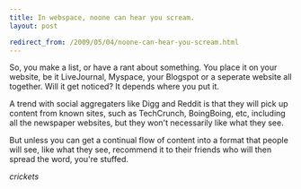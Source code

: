 ```yaml
---
title: In webspace, noone can hear you scream.
layout: post

redirect_from: /2009/05/04/noone-can-hear-you-scream.html
---
```


So, you make a list, or have a rant about something. You place it on your website, be it LiveJournal, Myspace, your Blogspot or a seperate website all together. Will it get noticed? It depends where you put it.

A trend with social aggregaters like Digg and Reddit is that they will pick up content from known sites, such as TechCrunch, BoingBoing, etc, including all the newspaper websites, but they won't necessarily like what they see.

But unless you can get a continual flow of content into a format that people will see, like what they see, recommend it to their friends who will then spread the word, you're stuffed.

*crickets*

